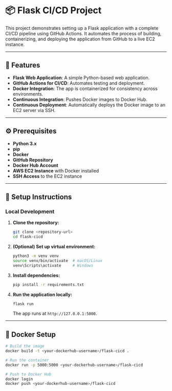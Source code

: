 # 📦 Flask CI/CD Project

This project demonstrates setting up a Flask application with a complete CI/CD pipeline using GitHub Actions. It automates the process of building, containerizing, and deploying the application from GitHub to a live EC2 instance.

---

## 🚀 Features

- **Flask Web Application**: A simple Python-based web application.
- **GitHub Actions for CI/CD**: Automates testing and deployment.
- **Docker Integration**: The app is containerized for consistency across environments.
- **Continuous Integration**: Pushes Docker images to Docker Hub.
- **Continuous Deployment**: Automatically deploys the Docker image to an EC2 server via SSH.

---

## ⚙️ Prerequisites

- **Python 3.x**  
- **pip**  
- **Docker**  
- **GitHub Repository**  
- **Docker Hub Account**  
- **AWS EC2 Instance** with Docker installed  
- **SSH Access** to the EC2 instance

---

## 🔧 Setup Instructions

### Local Development

1. **Clone the repository:**
    ```bash
    git clone <repository-url>
    cd flask-cicd
    ```

2. **(Optional) Set up virtual environment:**
    ```bash
    python3 -m venv venv
    source venv/bin/activate  # macOS/Linux
    venv\Scripts\activate     # Windows
    ```

3. **Install dependencies:**
    ```bash
    pip install -r requirements.txt
    ```

4. **Run the application locally:**
    ```bash
    flask run
    ```
    The app runs at `http://127.0.0.1:5000`.

---

## 🐳 Docker Setup

```bash
# Build the image
docker build -t <your-dockerhub-username>/flask-cicd .

# Run the container
docker run -p 5000:5000 <your-dockerhub-username>/flask-cicd

# Push to Docker Hub
docker login
docker push <your-dockerhub-username>/flask-cicd
